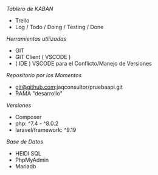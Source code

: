
*Tablero de KABAN*
- Trello 
- Log / Todo / Doing / Testing / Done

*Herramientas utilizadas*
- GIT 
- GIT Client ( VSCODE )
- ( IDE ) VSCODE para el Conflicto/Manejo de Versiones

*Repositorio por los Momentos*
- git@github.com:jaqconsultor/pruebaapi.git
- RAMA "desarrollo"

*Versiones*
- Composer
- php: ^7.4 - ^8.0.2
- laravel/framework: ^9.19

*Base de Datos*
- HEIDI SQL
- PhpMyAdmin
- Mariadb 


